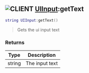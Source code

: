 ## ![](images/client.png "CLIENT") [UIInput](ui_input):getText

```lua
string UIInput:getText()
```

> Gets the ui input text

### Returns

| Type   | Description    |
| ------ | -------------- |
| string | The input text |
